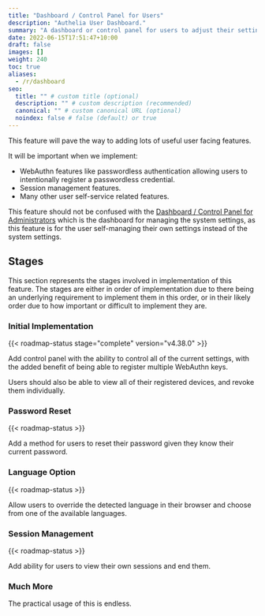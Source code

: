 ```yaml
---
title: "Dashboard / Control Panel for Users"
description: "Authelia User Dashboard."
summary: "A dashboard or control panel for users to adjust their settings is easily one of the most impactful features we can implement."
date: 2022-06-15T17:51:47+10:00
draft: false
images: []
weight: 240
toc: true
aliases:
  - /r/dashboard
seo:
  title: "" # custom title (optional)
  description: "" # custom description (recommended)
  canonical: "" # custom canonical URL (optional)
  noindex: false # false (default) or true
---
```


This feature will pave the way to adding lots of useful user facing features.

It will be important when we implement:
- WebAuthn features like passwordless authentication allowing users to intentionally register a passwordless credential.
- Session management features.
- Many other user self-service related features.

This feature should not be confused with the [Dashboard / Control Panel for Administrators](dashboard-control-panel-and-cli-for-admins.md)
which is the dashboard for managing the system settings, as this feature is for the user self-managing their own
settings instead of the system settings.

## Stages

This section represents the stages involved in implementation of this feature. The stages are either in order of
implementation due to there being an underlying requirement to implement them in this order, or in their likely order
due to how important or difficult to implement they are.

### Initial Implementation

{{< roadmap-status stage="complete" version="v4.38.0" >}}

Add control panel with the ability to control all of the current settings, with the added benefit of being able to
register multiple WebAuthn keys.

Users should also be able to view all of their registered devices, and revoke them individually.

### Password Reset

{{< roadmap-status >}}

Add a method for users to reset their password given they know their current password.

### Language Option

{{< roadmap-status >}}

Allow users to override the detected language in their browser and choose from one of the available languages.

### Session Management

{{< roadmap-status >}}

Add ability for users to view their own sessions and end them.

### Much More

The practical usage of this is endless.
